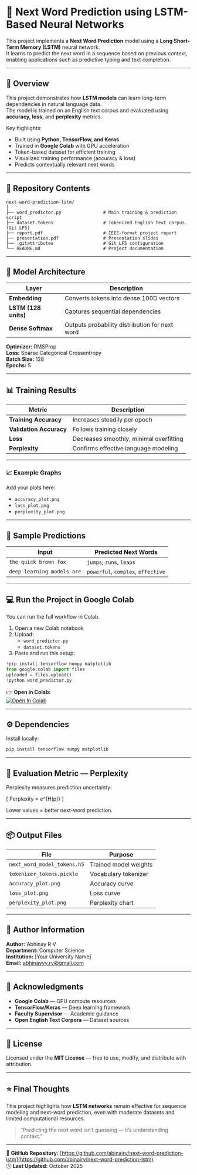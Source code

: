 # 🧠 Next Word Prediction using LSTM-Based Neural Networks

This project implements a **Next Word Prediction** model using a **Long Short-Term Memory (LSTM)** neural network.  
It learns to predict the next word in a sequence based on previous context, enabling applications such as predictive typing and text completion.

---

## 🚀 Overview

This project demonstrates how **LSTM models** can learn long-term dependencies in natural language data.  
The model is trained on an English text corpus and evaluated using **accuracy, loss**, and **perplexity** metrics.

Key highlights:
- Built using **Python, TensorFlow, and Keras**
- Trained in **Google Colab** with GPU acceleration
- Token-based dataset for efficient training
- Visualized training performance (accuracy & loss)
- Predicts contextually relevant next words

---

## 📁 Repository Contents

```
next-word-prediction-lstm/
│
├── word_predictor.py                # Main training & prediction script
├── dataset.tokens                   # Tokenized English text corpus (Git LFS)
├── report.pdf                       # IEEE-format project report
├── presentation.pdf                 # Presentation slides
├── .gitattributes                   # Git LFS configuration
└── README.md                        # Project documentation
```

---

## 🧠 Model Architecture

| Layer | Description |
|-------|--------------|
| **Embedding** | Converts tokens into dense 100D vectors |
| **LSTM (128 units)** | Captures sequential dependencies |
| **Dense Softmax** | Outputs probability distribution for next word |

**Optimizer:** RMSProp  
**Loss:** Sparse Categorical Crossentropy  
**Batch Size:** 128  
**Epochs:** 5  

---

## 📊 Training Results

| Metric | Description |
|---------|--------------|
| **Training Accuracy** | Increases steadily per epoch |
| **Validation Accuracy** | Follows training closely |
| **Loss** | Decreases smoothly, minimal overfitting |
| **Perplexity** | Confirms effective language modeling |

---

### 📈 Example Graphs

Add your plots here:

- `accuracy_plot.png`
- `loss_plot.png`
- `perplexity_plot.png`

---

## 💬 Sample Predictions

| Input | Predicted Next Words |
|--------|----------------------|
| `the quick brown fox` | `jumps`, `runs`, `leaps` |
| `deep learning models are` | `powerful`, `complex`, `effective` |

---

## 💻 Run the Project in Google Colab

You can run the full workflow in Colab.

1. Open a new Colab notebook  
2. Upload:
   - `word_predictor.py`
   - `dataset.tokens`
3. Paste and run this setup:

```python
!pip install tensorflow numpy matplotlib
from google.colab import files
uploaded = files.upload()
!python word_predictor.py
```

👉 **Open in Colab:**  
[![Open In Colab]([https://colab.research.google.com/assets/colab-badge.svg)](https://colab.research.google.com/github/abinairv/next-word-prediction-lstm/blob/main/colab_notebook.ipynb](https://colab.research.google.com/drive/1PeiOxja3ESl_KANscnQZoBs7W3ztCbw5?usp=sharing))

---

## ⚙️ Dependencies

Install locally:
```bash
pip install tensorflow numpy matplotlib
```

---

## 🧮 Evaluation Metric — Perplexity

Perplexity measures prediction uncertainty:

\[
Perplexity = e^{H(p)}
\]

Lower values = better next-word prediction.

---

## 📦 Output Files

| File | Purpose |
|------|----------|
| `next_word_model_tokens.h5` | Trained model weights |
| `tokenizer_tokens.pickle` | Vocabulary tokenizer |
| `accuracy_plot.png` | Accuracy curve |
| `loss_plot.png` | Loss curve |
| `perplexity_plot.png` | Perplexity chart |

---

## 🏫 Author Information

**Author:** Abhinay R V  
**Department:** Computer Science  
**Institution:** [Your University Name]  
**Email:** abhinayyy.rv@gmail.com  

---

## 🙏 Acknowledgments

- **Google Colab** — GPU compute resources  
- **TensorFlow/Keras** — Deep learning framework  
- **Faculty Supervisor** — Academic guidance  
- **Open English Text Corpora** — Dataset sources  

---

## 🧾 License

Licensed under the **MIT License** — free to use, modify, and distribute with attribution.

---

## ⭐ Final Thoughts

This project highlights how **LSTM networks** remain effective for sequence modeling and next-word prediction, even with moderate datasets and limited computational resources.

> “Predicting the next word isn’t guessing — it’s understanding context.”

---

📍 **GitHub Repository:** [https://github.com/abinairv/next-word-prediction-lstm](https://github.com/abinairv/next-word-prediction-lstm)  
🕒 **Last Updated:** October 2025
